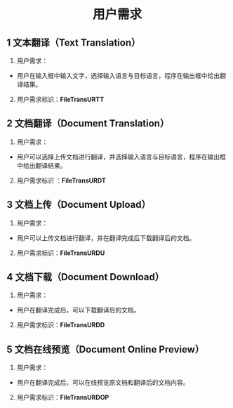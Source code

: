 <h1 align = "center">用户需求</h1>

## 1 文本翻译（Text Translation）

1. 用户需求：

- 用户在输入框中输入文字，选择输入语言与目标语言，程序在输出框中给出翻译结果。

2. 用户需求标识：**FileTransURTT**

## 2 文档翻译（Document Translation）

1. 用户需求：

- 用户可以选择上传文档进行翻译，并选择输入语言与目标语言，程序在输出框中给出翻译结果。

2. 用户需求标识 ：**FileTransURDT**

## 3 文档上传（Document Upload）

1. 用户需求：

- 用户可以上传文档进行翻译，并在翻译完成后下载翻译后的文档。

2. 用户需求标识：**FileTransURDU**

## 4 文档下载（Document Download）

1. 用户需求：

- 用户在翻译完成后，可以下载翻译后的文档。

2. 用户需求标识：**FileTransURDD**

## 5 文档在线预览（Document Online Preview）

1. 用户需求：

- 用户在翻译完成后，可以在线预览原文档和翻译后的文档内容。

2. 用户需求标识：**FileTransURDOP**

